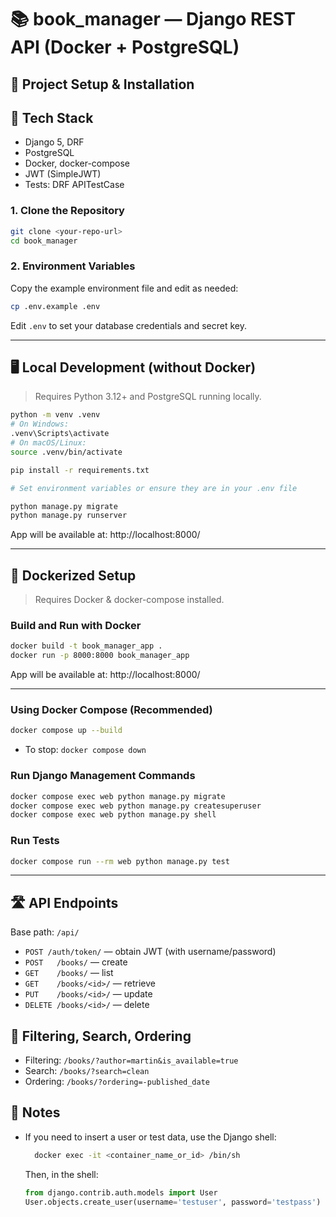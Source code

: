 # 📚 book_manager — Django REST API (Docker + PostgreSQL)

## 🏁 Project Setup & Installation

## 🧰 Tech Stack

- Django 5, DRF
- PostgreSQL
- Docker, docker-compose
- JWT (SimpleJWT)
- Tests: DRF APITestCase

### 1. Clone the Repository

```bash
git clone <your-repo-url>
cd book_manager
```

### 2. Environment Variables

Copy the example environment file and edit as needed:

```bash
cp .env.example .env
```
Edit `.env` to set your database credentials and secret key.

---

## 🖥️ Local Development (without Docker)

> Requires Python 3.12+ and PostgreSQL running locally.

```bash
python -m venv .venv
# On Windows:
.venv\Scripts\activate
# On macOS/Linux:
source .venv/bin/activate

pip install -r requirements.txt

# Set environment variables or ensure they are in your .env file

python manage.py migrate
python manage.py runserver
```

App will be available at: http://localhost:8000/

---

## 🐳 Dockerized Setup

> Requires Docker & docker-compose installed.

### Build and Run with Docker

```bash
docker build -t book_manager_app .
docker run -p 8000:8000 book_manager_app
```

App will be available at: http://localhost:8000/

---

### Using Docker Compose (Recommended)

```bash
docker compose up --build

```
- To stop: `docker compose down`

### Run Django Management Commands

```bash
docker compose exec web python manage.py migrate
docker compose exec web python manage.py createsuperuser
docker compose exec web python manage.py shell
```

### Run Tests

```bash
docker compose run --rm web python manage.py test
```

---
## 🛣️ API Endpoints


Base path: `/api/`
- `POST /auth/token/` — obtain JWT (with username/password)
- `POST   /books/` — create
- `GET    /books/` — list 
- `GET    /books/<id>/` — retrieve
- `PUT    /books/<id>/` — update
- `DELETE /books/<id>/` — delete


## 🔎 Filtering, Search, Ordering

- Filtering: `/books/?author=martin&is_available=true`
- Search: `/books/?search=clean`
- Ordering: `/books/?ordering=-published_date`


## 📌 Notes

- If you need to insert a user or test data, use the Django shell:

  ```bash
    docker exec -it <container_name_or_id> /bin/sh
  ```
  
  Then, in the shell:
  ```python
  from django.contrib.auth.models import User
  User.objects.create_user(username='testuser', password='testpass')
  ```
